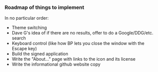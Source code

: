 ### Roadmap of things to implement

In no particular order:

- Theme switching
- Dave G's idea of if there are no results, offer to do a Google/DDG/etc. search
- Keyboard control (like how BP lets you close the window with the Escape key)
- Build the signed application
- Write the "About..." page with links to the icon and its license
- Write the informational github website copy
